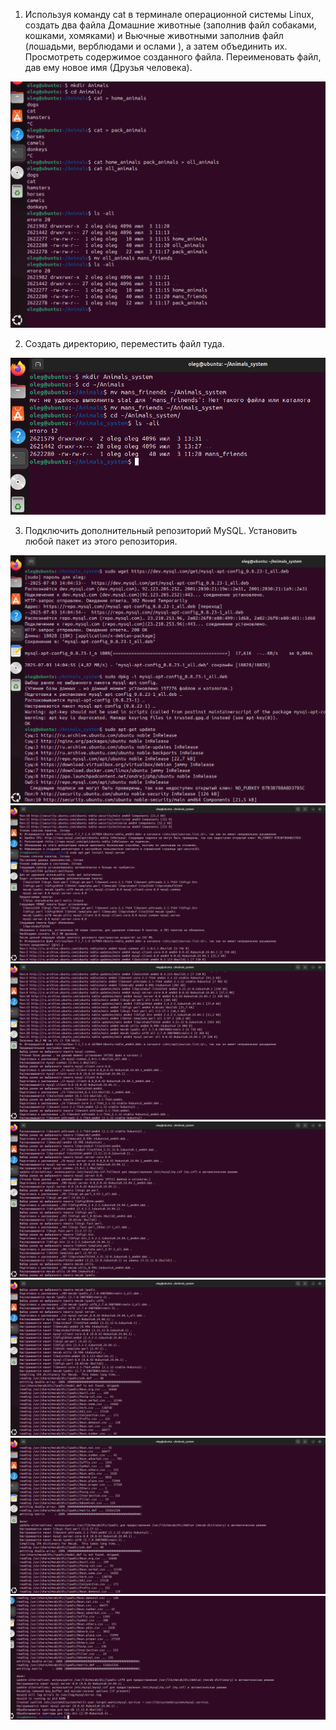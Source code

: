 1. Используя команду cat в терминале операционной системы Linux, создать
два файла Домашние животные (заполнив файл собаками, кошками,
хомяками) и Вьючные животными заполнив файл (лошадьми, верблюдами и
ослами ), а затем объединить их. Просмотреть содержимое созданного файла.
Переименовать файл, дав ему новое имя (Друзья человека).


![task1](img/task1.png)

2. Создать директорию, переместить файл туда.

![task2](img/task2.png)

3. Подключить дополнительный репозиторий MySQL. Установить любой пакет
из этого репозитория.

![task3_1](img/task3_1.png)
![task3_2](img/task3_2.png)
![task3_3](img/task3_3.png)
![task3_4](img/task3_4.png)
![task3_5](img/task3_5.png)
![task3_6](img/task3_6.png)
![task3_7](img/task3_7.png)


